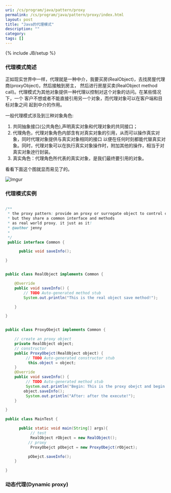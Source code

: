 ```yaml
---
uri: /cs/program/java/pattern/proxy
permalink: /cs/program/java/pattern/proxy/index.html
layout: post
title: "Java的代理模式"
description: ""
category:
tags: []
---
```

{% include JB/setup %}

### 代理模式简述

正如现实世界中一样，代理就是一种中介，我要买房(RealObject)，去找房屋代理商(proxyObject)，然后接触到房主，
然后进行房屋买卖(RealObject method call)。代理模式为其他对象提供一种代理以控制对这个对象的访问。在某些情况下，一个 客户不想或者不能直接引用另一个对象，而代理对象可以在客户端和目标对象之间 起到中介的作用。

一般代理模式涉及到三种对象角色:

1. 共同抽象接口(公共角色),声明真实对象和代理对象的共同接口；
2. 代理角色，代理对象角色内部含有对真实对象的引用，从而可以操作真实对象，同时代理对象提供与真实对象相同的接口
以便在任何时刻都能代替真实对象。同时，代理对象可以在执行真实对象操作时，附加其他的操作，相当于对真实对象迚行封装。
3. 真实角色：代理角色所代表的真实对象，是我们最终要引用的对象。

看看下面这个图就显而易见了的。

![Imgur](http://i.imgur.com/54xO3kU.png)



### 代理模式实例

```java

/**
 * the proxy pattern: provide an proxy or surrogate object to control other class object access.
 * but they share a common interface and methods
 * as real world proxy, it just as it!
 * @author jenny
 *
 */
 public interface Common {

      public void saveInfo();

}


public class RealObject implements Common {

    @Override
    public void saveInfo() {
        // TODO Auto-generated method stub
        System.out.println("This is the real object save method!");

    }

}


public class ProxyObejct implements Common {

    // create an proxy object
    private RealObject object;
    // constructor
    public ProxyObejct(RealObject object) {
         // TODO Auto-generated constructor stub
          this.object = object;
    }
    @Override
    public void saveInfo() {
         // TODO Auto-generated method stub
         System.out.println("Begin: This is the proxy obejct and begin to excute!");
        object.saveInfo();
         System.out.println("After: after the execute!");
    }

}

public class MainTest {

      public static void main(String[] args){
           // test
           RealObject rObject = new RealObject();
          // proxy
           ProxyObejct pObejct = new ProxyObejct(rObject);

          pObejct.saveInfo();
    }

}
```

### 动态代理(Dynamic proxy)


